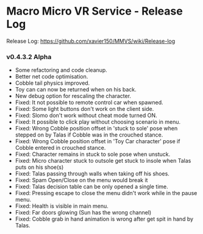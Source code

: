 # Macro Micro VR Service - Release Log
Release Log: https://github.com/xavier150/MMVS/wiki/Release-log

###  v0.4.3.2 Alpha

- Some refactoring and code cleanup.
- Better net code optimisation.
- Cobble tail physics improved.
- Toy can can now be returned when on his back.
- New debug option for rescaling the character.
- Fixed: It not possible to remote control car when spawned.
- Fixed: Some light buttons don't work on the client side.
- Fixed: Slomo don't work without cheat mode turned ON.
- Fixed: It possible to click play without choosing scenario in menu.
- Fixed: Wrong Cobble position offset in 'stuck to sole' pose when stepped on by Talas if Cobble was in the crouched stance.
- Fixed: Wrong Cobble position offset in 'Toy Car character' pose if Cobble entered in crouched stance.
- Fixed: Character remains in stuck to sole pose when unstuck.
- Fixed: Micro character stuck to outsole get stuck to insole when Talas puts on his shoe(s)
- Fixed: Talas passing through walls when taking off his shoes.
- Fixed: Spam Open/Close on the menu would break it
- Fixed: Talas decision table can be only opened a single time.
- Fixed: Pressing escape to close the menu didn't work while in the pause menu.
- Fixed: Health is visible in main menu.
- Fixed: Far doors glowing (Sun has the wrong channel)
- Fixed: Cobble grab in hand animation is wrong after get spit in hand by Talas.
